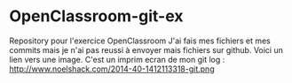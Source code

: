 OpenClassroom-git-ex
====================

Repository pour l'exercice OpenClassroom
J'ai fais mes fichiers et mes commits mais je n'ai pas reussi à envoyer mais fichiers sur github.
Voici un lien vers une image. C'est un imprim ecran de mon git log :
http://www.noelshack.com/2014-40-1412113318-git.png
